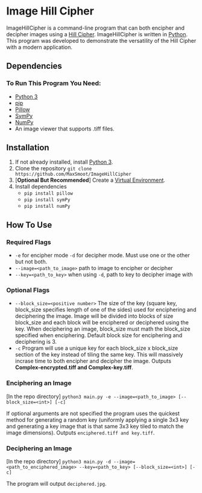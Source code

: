 # Image Hill Cipher

ImageHillCipher is a command-line program that can both encipher and decipher images using a [Hill Cipher](https://www.geeksforgeeks.org/hill-cipher/). ImageHillCipher is written in [Python](https://python.org). This program was developed to demonstrate the versatility of the Hill Cipher with a modern application.

## Dependencies

### To Run This Program You Need:

+ [Python 3](https://www.python.org/downloads/)
+ [pip](https://pip.pypa.io/en/stable/installation/)
+ [Pillow](https://python-pillow.org/)
+ [SymPy](https://www.sympy.org/en/index.html)
+ [NumPy](https://numpy.org/)
+ An image viewer that supports .tiff files.

## Installation

1. If not already installed, install [Python 3](https://www.python.org/downloads/).
2. Clone the repository `git clone https://github.com/MaxSmoot/ImageHillCipher`
3. [**Optional But Recommended**] Create a [Virtual Environment](https://docs.python.org/3/library/venv.html).
4. Install dependencies
      - `pip install pillow`
      - `pip install symPy`
      - `pip install numPy`

## How To Use

### Required Flags

+ `-e` for encipher mode `-d` for decipher mode. Must use one or the other but not both.
+ `--image=<path_to_image>` path to image to encipher or decipher
+ `--key=<path_to_key>` when using `-d`, path to key to decipher image with
### Optional Flags
+ `--block_size=<positive number>` The size of the key (square key, block_size specifies length of one of the sides) used for enciphering and deciphering the image. Image will be divided into blocks of size block_size and each block will be enciphered or deciphered using the key. When deciphering an image, block_size must math the block_size specified when enciphering. Default block size for enciphering and deciphering is 3.
+ `-c` Program will use a unique key for each block_size x block_size section of the key instead of tiling the same key. This will massively incrase time to both encipher and decipher the image. Outputs **Complex-encrypted.tiff and Complex-key.tiff**.

### Enciphering an Image

[In the repo directory] `python3 main.py -e --image=<path_to_image> [--block_size=<int>] [-c]`

If optional arguments are not specified the program uses the quickest method for generating a random key (uniformly applying a single 3x3 key and generating a key image that is that same 3x3 key tiled to match the image dimensions). Outputs `enciphered.tiff and key.tiff`.

### Deciphering an Image

[In the repo directory] `python3 main.py -d --image=<path_to_enciphered_image> --key=<path_to_key> [--block_size=<int>] [-c]`

The program will output `deciphered.jpg`.
